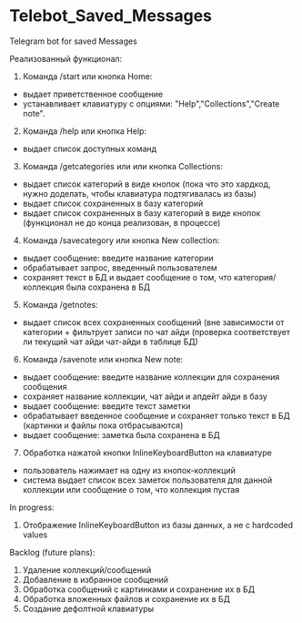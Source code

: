 # Telebot_Saved_Messages
Telegram bot for saved Messages

Реализованный функционал: 
1. Команда /start или кнопка Home:
- выдает приветственное сообщение 
- устанавливает клавиатуру с опциями: "Help","Collections","Create note". 
2. Команда /help или кнопка Help:
- выдает список доступных команд
3. Команда /getcategories или или кнопка Сollections:
- выдает список категорий в виде кнопок (пока что это хардкод, нужно доделать, чтобы клавиатура подтягивалась из базы)
- выдает список сохраненных в базу категорий
- выдает список сохраненных в базу категорий в виде кнопок (функционал не до конца реализован, в процессе)
4. Команда /savecategory или кнопка New collection:
- выдает сообщение: введите название категории 
- обрабатывает запрос, введенный пользователем
- сохраняет текст в БД и выдает сообщение о том, что категория/коллекция была сохранена в БД
5. Команда /getnotes:
- выдает список всех сохраненных сообщений (вне зависимости от категории + фильтрует записи по чат айди (проверка соответствует ли текущий чат айди чат-айди в таблице БД)
6. Команда /savenote или кнопка New note:
- выдает сообщение: введите название коллекции для сохранения сообщения
- сохраняет название коллекции, чат айди и апдейт айди в базу
- выдает сообщение: введите текст заметки
- обрабатывает введенное сообщение и сохраняет только текст в БД (картинки и файлы пока отбрасываются)
- выдает сообщение: заметка была сохранена в БД
7. Обработка нажатой кнопки InlineKeyboardButton на клавиатуре
- пользователь нажимает на одну из кнопок-коллекций
- система выдает список всех заметок пользователя для данной коллекции или сообщение о том, что коллекция пустая



In progress:
1. Отображение InlineKeyboardButton из базы данных, а не с hardcoded values

Backlog (future plans):
1. Удаление коллекций/сообщений
2. Добавление в избранное сообщений
3. Обработка сообщений с картинками и сохранение их в БД 
4. Обработка вложенных файлов и сохранение их в БД 
5. Создание дефолтной клавиатуры
